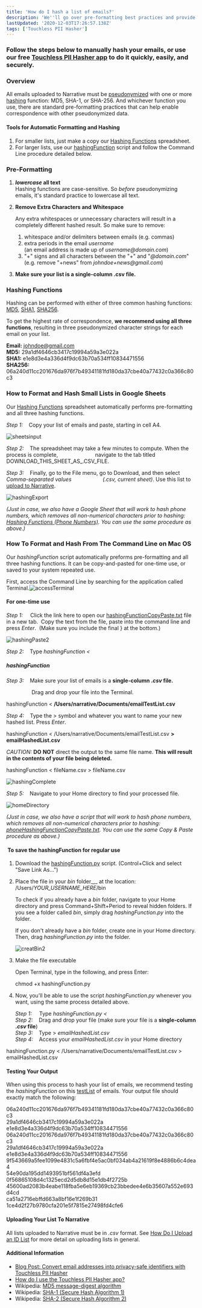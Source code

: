 ```yaml
---
title: 'How do I hash a list of emails?'
description: 'We''ll go over pre-formatting best practices and provide step-by-step instruction on how to use our hashingFunction script from the Command Line.'
lastUpdated: '2020-12-03T17:26:57.138Z'
tags: ['Touchless PII Hasher']
---
```

### **Follow the steps below to manually hash your emails, or use our free [Touchless PII Hasher app](https://app.narrative.io/app/touchless-pii-hasher) to do it quickly, easily, and securely.**

### **Overview**

All emails uploaded to Narrative must be [pseudonymized](https://kb.narrative.io/what-is-pseudonymization) with one or more [hashing](https://kb.narrative.io/what-is-hashing) function: MD5, SHA-1, or SHA-256. And whichever function you use, there are standard pre-formatting practices that can help enable correspondence with other pseudonymized data.

#### Tools for Automatic Formatting and Hashing

1. For smaller lists, just make a copy our [Hashing Functions](https://docs.google.com/spreadsheets/d/1_x2vPJXY8_ycgPlzx1UKktdFIJdqelEnZNAdyJRphrU/copy) spreadsheet.
2. For larger lists, use our [hashingFunction](https://solutions.narrative.io/hubfs/hashingFunction.py) script and follow the Command Line procedure detailed below.

### **Pre-Formatting**

1. **_lowercase_ all text**  
    Hashing functions are case-sensitive. So _before_ pseudonymizing emails, it's standard practice to lowercase all text.
2. **Remove Extra Characters and Whitespace**

    Any extra whitespaces or unnecessary characters will result in a completely different hashed result. So make sure to remove:

    1. whitespace and/or delimiters between emails (e.g. commas)
    2. extra periods in the email _username_  
        (an email address is made up of _username@domain.com_)
    3. "+" signs and all characters between the "+" and "_@domain.com_"  
        (e.g. remove "+news" from _johndoe+news@gmail.com_)
3. **Make sure your list is a single-column .csv file.**

### **Hashing Functions**

Hashing can be performed with either of three common hashing functions: [MD5](https://en.wikipedia.org/wiki/MD5), [SHA1](https://en.wikipedia.org/wiki/SHA-1), [SHA256](https://en.wikipedia.org/wiki/SHA-2).

To get the highest rate of correspondence, **we recommend using all three functions**, resulting in three pseudonymized character strings for each email on your list.

**Email:** <johndoe@gmail.com>  
**MD5:** 29a1df4646cb3417c19994a59a3e022a  
**SHA1:** e1e8d3e4a336d4f9dc63b70a534ff10834471556  
**SHA256:** 06a240d11cc201676da976f7b49341181fd180da37cbe40a77432c0a366c80c3

### How to Format and Hash Small Lists in Google Sheets

Our [Hashing Functions](https://docs.google.com/spreadsheets/d/1_x2vPJXY8_ycgPlzx1UKktdFIJdqelEnZNAdyJRphrU/copy) spreadsheet automatically performs pre-formatting and all three hashing functions.

_Step 1:_    Copy your list of emails and paste, starting in cell A4.

![sheetsinput](https://solutions.narrative.io/hubfs/sheetsinput.gif)

_Step 2:_    The spreadsheet may take a few minutes to compute. When the process is complete,                         navigate to the tab titled DOWNLOAD\_THIS\_SHEET\_AS\_.CSV\_FILE.

_Step 3:_    Finally, go to the File menu, go to Download, and then select _Comma-separated values                     (.csv, current sheet)_. Use this list to [upload to Narrative](https://kb.narrative.io/sending-lists).

![hashingExport](https://solutions.narrative.io/hubfs/hashingExport.gif)

_(Just in case, we also have a Google Sheet that will work to hash phone numbers, which removes all non-numerical characters prior to hashing: [Hashing Functions (Phone Numbers)](https://docs.google.com/spreadsheets/d/1QRHVDKbKk8t9Xga8s08HSKv1Mi91yFddxcoSOgpv8Vg/copy). You can use the same procedure as above.)_

### **How To Format and Hash From The Command Line on Mac OS**

Our _hashingFunction_ script automatically preforms pre-formatting and all three hashing functions. It can be copy-and-pasted for one-time use, or saved to your system repeated use.

First, access the Command Line by searching for the application called Terminal.![accessTerminal](https://solutions.narrative.io/hubfs/accessTerminal.gif)

#### For one-time use

_Step 1:_     Click the link here to open our [hashingFunctionCopyPaste.txt](https://solutions.narrative.io/hubfs/hashingFunctionCopyPaste.txt) file in a new tab.  Copy the text from the file, paste into the command line and press _Enter_.  (Make sure you include the final } at the bottom.)

![hashingPaste2](https://solutions.narrative.io/hubfs/hashingPaste2.gif)

_Step 2:_    Type _hashingFunction <_  

##### hashingFunction

_Step 3:_    Make sure your list of emails is a **single-column ._csv_ file.**

                 Drag and drop your file into the Terminal.  

hashingFunction < **/Users/narrative/Documents/emailTestList.csv**

_Step 4:_    Type the > symbol and whatever you want to name your new hashed list. Press _Enter_.

hashingFunction < /Users/narrative/Documents/emailTestList.csv **> emailHashedList.csv**

_CAUTION:_ **DO** **NOT** direct the output to the same file name. **This will result in the contents of your file being deleted.**

hashingFunction < fileName.csv > fileName.csv

![hashingComplete](https://solutions.narrative.io/hubfs/hashingComplete.gif)

_Step 5:_    Navigate to your Home directory to find your processed file.

![homeDirectory](https://solutions.narrative.io/hubfs/homeDirectory.gif)

_(Just in case, we also have a script that will work to hash phone numbers, which removes all non-numerical characters prior to hashing: [phoneHashingFunctionCopyPaste.txt](https://solutions.narrative.io/hubfs/phoneHashingFunctionCopyPaste.txt). You can use the same Copy & Paste procedure as above.)_

####  To save the hashingFunction for regular use

1. Download the [hashingFunction.py](https://solutions.narrative.io/hubfs/hashingFunction.py) script. (Control+Click and select "Save Link As...")
2. Place the file in your _bin_ folder_,_ at the location: /Users/_YOUR\_USERNAME\_HERE_/bin  

    To check if you already have a _bin_ folder, navigate to your Home directory and press Command+Shift+Period to reveal hidden folders. If you see a folder called _bin_, simply drag _hashingFunction.py_ into the folder.

    If you don't already have a _bin_ folder, create one in your Home directory. Then, drag _hashingFunction.py_ into the folder.

    ![creatBin2](https://solutions.narrative.io/hubfs/creatBin2.gif)
3. Make the file executable

    Open Terminal, type in the following, and press Enter:

    chmod +x hashingFunction.py

4. Now, you'll be able to use the script _hashingFunction.py_ whenever you want, using the same process detailed above.  

    _Step 1:_     Type _hashingFunction.py <_  
    _Step 2:_    Drag and drop your file (make sure your file is a **single-column ._csv_ file**)  
    _Step 3:_    Type > _emailHashedList.csv_  
    _Step 4:_    Access your _emailHashedList.csv_ in your Home directory

hashingFunction.py < /Users/narrative/Documents/emailTestList.csv > emailHashedList.csv

#### Testing Your Output

When using this process to hash your list of emails, we recommend testing the _hashingFunction_ on this [testList](https://solutions.narrative.io/hubfs/emailTestList.csv) of emails. Your output file should exactly match the following:

06a240d11cc201676da976f7b49341181fd180da37cbe40a77432c0a366c80c3  
29a1df4646cb3417c19994a59a3e022a  
e1e8d3e4a336d4f9dc63b70a534ff10834471556  
06a240d11cc201676da976f7b49341181fd180da37cbe40a77432c0a366c80c3  
29a1df4646cb3417c19994a59a3e022a  
e1e8d3e4a336d4f9dc63b70a534ff10834471556  
9f543669a5fee1099e4831c5a6fbf4e5ac0bf034ab4a21619f8e4886b6c4dea4  
54e90da195dd1493951bf561df4a3efd  
0f56865108d4c1325ecd2d5db8d15e1db4f2725b  
45600ad2083b4eabe118fba5e6eb19369cb23bbedee4e6b35607a552e693d4cd  
ca51a2716ebffd663a8bf16e1f269b31  
1ce4d2f27b9780cfa201e5f7815e27498fd4cfe6

#### Uploading Your List To Narrative

All lists uploaded to Narrative must be in _.csv_ format. See [How Do I Upload an ID List](https://kb.narrative.io/sending-lists) for more detail on uploading lists in general.

#### Additional Information

* [Blog Post: Convert email addresses into privacy-safe identifiers with Touchless PII Hasher](https://blog.narrative.io/touchless-pii-hasher)
* [How do I use the Touchless PII Hasher app?](https://kb.narrative.io/how-do-i-use-the-touchless-pii-hasher-app)
* Wikipedia: [MD5 message-digest algorithm](https://en.wikipedia.org/wiki/MD5)
* Wikipedia: [SHA-1 (Secure Hash Algorithm 1)](https://en.wikipedia.org/wiki/SHA-1)
* Wikipedia: [SHA-2 (Secure Hash Algorithm 2)](https://en.wikipedia.org/wiki/SHA-2)
